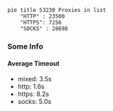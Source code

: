 
```mermaid
pie title 53230 Proxies in list
    "HTTP" : 23500
    "HTTPS": 7256
    "SOCKS" : 28698
```

### Some Info
#### Average Timeout

- mixed: 3.5s
- http: 1.6s
- https: 8.2s
- socks: 5.0s